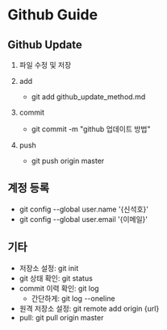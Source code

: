 # Github Guide

## Github Update

1. 파일 수정 및 저장

2. add
   - git add github_update_method.md
3. commit 
   - git commit -m "github 업데이트 방법"

4. push

   - git push origin master

   

## 계정 등록

- git config --global user.name '{신석호}'
- git config --global user.email '{이메일}'



## 기타

- 저장소 설정: git init
- git 상태 확인: git status
- commit 이력 확인:  git log
  - 간단하게: git log --oneline
- 원격 저장소 설정: git remote add origin {url}
- pull: git pull origin master

